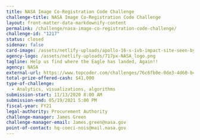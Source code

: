 ```yaml
---
title: NASA Image Co-Registration Code Challenge
challenge-title: NASA Image Co-Registration Code Challenge
layout: front-matter-data-markdownify-content
permalink: /challenge/nasa-image-co-registration-code-challenge/
challenge-id: "1217"
status: closed
sidenav: false
card-image: /assets/netlify-uploads/apollo-16-s-ivb-impact-site-seen-by-lro.jpg
agency-logo: /assets/netlify-uploads/717px-NASA_logo.png
tagline: Help us find where the Eagle has landed, Again!!
agency: NASA
external-url: https://www.topcoder.com/challenges/76c6fb0e-0de3-4d60-b472-37e238e14fc4
total-prize-offered-cash: $41,000
type-of-challenge:
  - Analytics, visualizations, algorithms
submission-start: 11/13/2020 8:00 AM
submission-end: 05/19/2021 5:00 PM
fiscal-year: FY21
legal-authority: Procurement Authority
challenge-manager: James Green
challenge-manager-email: James.green@nasa.gov
point-of-contact: hq-coeci-nois@mail.nasa.gov
---
```

